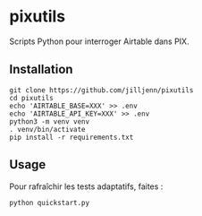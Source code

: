 # pixutils

Scripts Python pour interroger Airtable dans PIX.

## Installation

    git clone https://github.com/jilljenn/pixutils
    cd pixutils
    echo 'AIRTABLE_BASE=XXX' >> .env
    echo 'AIRTABLE_API_KEY=XXX' >> .env
    python3 -m venv venv
    . venv/bin/activate
    pip install -r requirements.txt

## Usage

Pour rafraîchir les tests adaptatifs, faites :

    python quickstart.py
